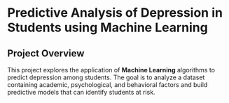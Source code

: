 # Predictive Analysis of Depression in Students using Machine Learning  

## Project Overview  
This project explores the application of **Machine Learning** algorithms to predict depression among students. The goal is to analyze a dataset containing academic, psychological, and behavioral factors and build predictive models that can identify students at risk.  
